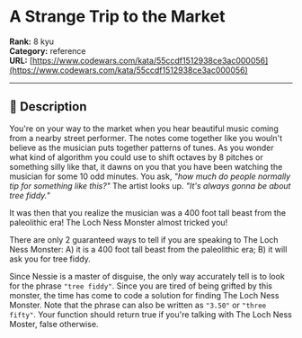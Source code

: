 # A Strange Trip to the Market

**Rank:** 8 kyu  
**Category:** reference  
**URL:** [https://www.codewars.com/kata/55ccdf1512938ce3ac000056](https://www.codewars.com/kata/55ccdf1512938ce3ac000056)

---

## 📝 Description

You're on your way to the market when you hear beautiful music coming from a nearby street performer. The notes come together like you wouln't believe as the musician puts together patterns of tunes. As you wonder what kind of algorithm you could use to shift octaves by 8 pitches or something silly like that, it dawns on you that you have been watching the musician for some 10 odd minutes. You ask, *"how much do people normally tip for something like this?"* The artist looks up. *"It's always gonna be about tree fiddy."*

It was then that you realize the musician was a 400 foot tall beast from the paleolithic era! The Loch Ness Monster almost tricked you!


There are only 2 guaranteed ways to tell if you are speaking to The Loch Ness Monster: A) it is a 400 foot tall beast from the paleolithic era; B) it will ask you for tree fiddy.

Since Nessie is a master of disguise, the only way accurately tell is to look for the phrase `"tree fiddy"`. Since you are tired of being grifted by this monster, the time has come to code a solution for finding The Loch Ness Monster. Note that the phrase can also be written as `"3.50"` or `"three fifty"`. Your function should return true if you're talking with The Loch Ness Moster, false otherwise.
